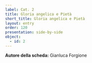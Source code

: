 ```yaml
---
label: Cat. 2
title: Gloria angelica e Pietà
short_title: Gloria angelica e Pietà
layout: entry
order: 120
presentation: side-by-side
object:
  - id: 2
---
```


**Autore della scheda:** Gianluca Forgione


